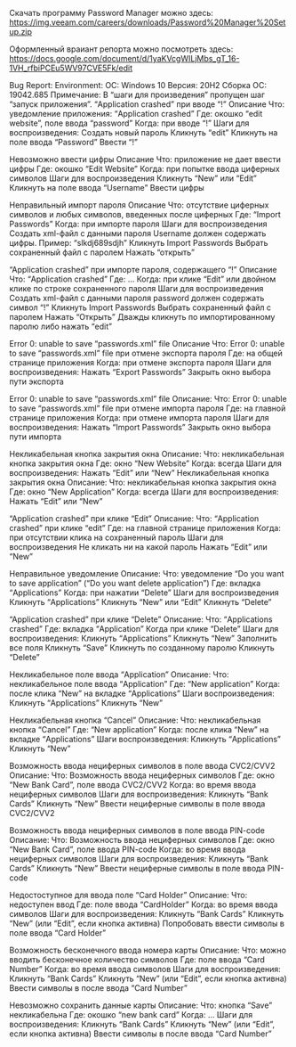 Скачать программу Password Manager можно здесь: https://img.veeam.com/careers/downloads/Password%20Manager%20Setup.zip

Оформленный враиант репорта можно посмотреть здесь: https://docs.google.com/document/d/1yaKVcgWILjMbs_gT_16-1VH_rfbiPCEu5WV97CVE5Fk/edit

Bug Report:
Environment:
ОС: Windows 10
Версия: 20H2
Сборка ОС: 19042.685
Примечание:
В “шаги для произведения” пропущен шаг “запуск приложения”. 
“Application crashed” при вводе “!”
Описание
Что: уведомление приложения: “Application crashed”
Где: окошко “edit website”, поле ввода “password”
Когда: при вводе “!”
Шаги для воспроизведения:
Создать новый пароль
Кликнуть “edit”
Кликнуть на поле ввода “Password”
Ввести “!”


Невозможно ввести цифры
Описание
Что: приложение не дает ввести цифры
Где: окошко “Edit Website”
Когда: при попытке ввода циферных символов
Шаги для воспроизведения
Кликнуть “New” или “Edit”
Кликнуть на поле ввода “Username”
Ввести цифры


Неправильный импорт пароля
Описание
Что: отсутствие циферных символов и любых символов, введенных после циферных
Где: “Import Passwords”
Когда: при импорте пароля
Шаги для воспроизведения
Создать xml-файл с данными пароля
Username должен содержать цифры. Пример: “slkdj689sdjh”
Кликнуть Import Passwords
Выбрать сохраненный файл с паролем
Нажать “открыть”

“Application crashed” при импорте пароля, содержащего “!”
Описание
Что: “Application crashed” 
Где: …
Когда: при клике “Edit” или двойном клике по строке сохраненного пароля
Шаги для воспроизведения
Создать xml-файл с данными пароля
password должен содержать символ “!”
Кликнуть Import Passwords
Выбрать сохраненный файл с паролем
Нажать “Открыть”
Дважды кликнуть по импортированному паролю либо нажать “edit”


Error 0: unable to save “passwords.xml” file
Описание
Что: Error 0: unable to save “passwords.xml” file при отмене экспорта пароля
Где: на общей странице приложения
Когда: при отмене экспорта пароля
Шаги для воспроизведения:
Нажать “Export Passwords”
Закрыть окно выбора пути экспорта


Error 0: unable to save “passwords.xml” file
Описание:
Что: Error 0: unable to save “passwords.xml” file при отмене импорта пароля
Где: на главной странице приложения
Когда: при отмене импорта пароля
Шаги для воспроизведения:
Нажать “Import Passwords”
Закрыть окно выбора пути импорта


Некликабельная кнопка закрытия окна
Описание:
Что: некликабельная кнопка закрытия окна
Где: окно “New Website”
Когда: всегда
Шаги для воспроизведения:
Нажать “Edit” или “New”
Некликабельная кнопка закрытия окна
Описание:
Что: некликабельная кнопка закрытия окна
Где: окно “New Application”
Когда: всегда
Шаги для воспроизведения:
Нажать “Edit” или “New”


“Application crashed” при клике “Edit”
Описание: 
Что: “Application crashed” при клике “edit”
Где: на главной странице приложения
Когда: при отсутствии клика на сохраненный пароль
Шаги для воспроизведения
Не кликать ни на какой пароль
Нажать “Edit” или “New”


Неправильное уведомление
Описание:
Что: уведомление “Do you want to save application” (“Do you want delete application”)
Где: вкладка “Applications”
Когда: при нажатии “Delete”
Шаги для воспроизведения
Кликнуть “Applications”
Кликнуть “New” или “Edit”
Кликнуть “Delete”


“Application crashed” при клике “Delete”
Описание:
Что: “Applications crashed”
Где: вкладка “Application”
Когда при клике “Delete”
Шаги для воспроизведения:
Кликнуть “Applications” 
Кликнуть “New”
Заполнить все поля 
Кликнуть “Save”
Кликнуть по созданному паролю
Кликнуть “Delete”


Некликабельное поле ввода “Application” 
Описание:
Что: некликабельное поле ввода “Application”
Где: “New application”
Когда: после клика “New” на вкладке “Applications”
Шаги воспроизведения:
Кликнуть “Applications”
Кликнуть “New”


Некликабельная кнопка “Cancel”
Описание: 
Что: некликабельная кнопка “Cancel”
Где: “New application”
Когда: после клика “New” на вкладке “Applications”
Шаги воспроизведения:
Кликнуть “Applications”
Кликнуть “New”


Возможность ввода нециферных символов в поле ввода CVC2/CVV2
Описание:
Что: Возможность ввода нециферных символов
Где: окно “New Bank Card”, поле ввода CVC2/CVV2
Когда: во время ввода нециферных символов
Шаги для воспроизведения:
Кликнуть “Bank Cards”
Кликнуть “New”
Ввести нециферные символы в поле ввода CVC2/CVV2


Возможность ввода нециферных символов в поле ввода PIN-code
Описание:
Что: Возможность ввода нециферных символов
Где: окно “New Bank Card”, поле ввода PIN-code
Когда: во время ввода нециферных символов
Шаги для воспроизведения:
Кликнуть “Bank Cards”
Кликнуть “New”
Ввести нециферные символы в поле ввода PIN-code


Недостоступное для ввода поле “Card Holder”
Описание:
Что: недоступен ввод
Где: поле ввода “CardHolder”
Когда: во время ввода символов
Шаги для воспроизведения:
Кликнуть “Bank Cards”
Кликнуть “New” (или “Edit”, если кнопка активна)
Попробовать ввести символы в поле ввода “Card Holder”


Возможность бесконечного ввода номера карты
Описание:
Что: можно вводить бесконечное количество символов
Где: поле ввода “Card Number”
Когда:  во время ввода символов
Шаги для воспроизведения:
Кликнуть “Bank Cards”
Кликнуть “New” (или “Edit”, если кнопка активна)
Ввести символы в после ввода “Card Number”


Невозможно сохранить данные карты
Описание:
Что: кнопка “Save” некликабельна
Где: окошко “new bank card”
Когда: …
Шаги для воспроизведения:
Кликнуть “Bank Cards”
Кликнуть “New” (или “Edit”, если кнопка активна)
Ввести символы в после ввода “Card Number”
